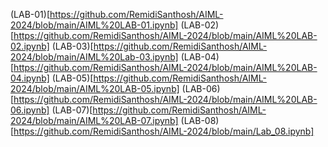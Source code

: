 (LAB-01)[https://github.com/RemidiSanthosh/AIML-2024/blob/main/AIML%20LAB-01.ipynb]
(LAB-02)[https://github.com/RemidiSanthosh/AIML-2024/blob/main/AIML%20LAB-02.ipynb]
(LAB-03)[https://github.com/RemidiSanthosh/AIML-2024/blob/main/AIML%20Lab-03.ipynb]
(LAB-04)[https://github.com/RemidiSanthosh/AIML-2024/blob/main/AIML%20LAB-04.ipynb]
(LAB-05)[https://github.com/RemidiSanthosh/AIML-2024/blob/main/AIML%20LAB-05.ipynb]
(LAB-06)[https://github.com/RemidiSanthosh/AIML-2024/blob/main/AIML%20LAB-06.ipynb]
(LAB-07)[https://github.com/RemidiSanthosh/AIML-2024/blob/main/AIML%20LAB-07.ipynb]
(LAB-08)[https://github.com/RemidiSanthosh/AIML-2024/blob/main/Lab_08.ipynb]
